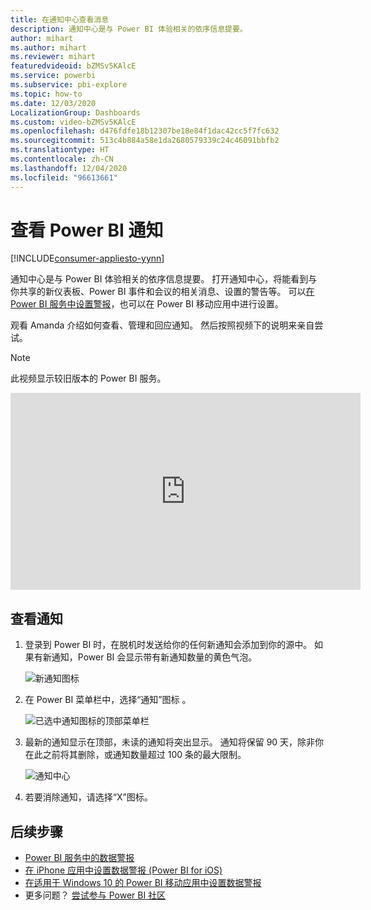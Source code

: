 ```yaml
---
title: 在通知中心查看消息
description: 通知中心是与 Power BI 体验相关的依序信息提要。
author: mihart
ms.author: mihart
ms.reviewer: mihart
featuredvideoid: bZMSv5KAlcE
ms.service: powerbi
ms.subservice: pbi-explore
ms.topic: how-to
ms.date: 12/03/2020
LocalizationGroup: Dashboards
ms.custom: video-bZMSv5KAlcE
ms.openlocfilehash: d476fdfe18b12307be18e84f1dac42cc5f7fc632
ms.sourcegitcommit: 513c4b884a58e1da2680579339c24c46091bbfb2
ms.translationtype: HT
ms.contentlocale: zh-CN
ms.lasthandoff: 12/04/2020
ms.locfileid: "96613661"
---
```

# <a name="view-power-bi-notifications"></a>查看 Power BI 通知

[!INCLUDE[consumer-appliesto-yynn](../includes/consumer-appliesto-yynn.md)]


通知中心是与 Power BI 体验相关的依序信息提要。 打开通知中心，将能看到与你共享的新仪表板、Power BI 事件和会议的相关消息、设置的警告等。 可以[在 Power BI 服务中设置警报](end-user-alerts.md)，也可以在 Power BI 移动应用中进行设置。

观看 Amanda 介绍如何查看、管理和回应通知。 然后按照视频下的说明来亲自尝试。    

> [!NOTE]
> 此视频显示较旧版本的 Power BI 服务。 

<iframe width="560" height="315" src="https://www.youtube.com/embed/bZMSv5KAlcE" frameborder="0" allowfullscreen></iframe>

## <a name="view-your-notifications"></a>查看通知
1. 登录到 Power BI 时，在脱机时发送给你的任何新通知会添加到你的源中。 如果有新通知，Power BI 会显示带有新通知数量的黄色气泡。
   
   ![新通知图标](./media/end-user-notification-center/power-bi-new-notifications.png)
2. 在 Power BI 菜单栏中，选择“通知”图标  。
   
   ![已选中通知图标的顶部菜单栏](./media/end-user-notification-center/power-bi-notification-icon.png)
3. 最新的通知显示在顶部，未读的通知将突出显示。 通知将保留 90 天，除非你在此之前将其删除，或通知数量超过 100 条的最大限制。
   
   ![通知中心](./media/end-user-notification-center/power-bi-notifications-center.png)
4. 若要消除通知，请选择“X”图标。

## <a name="next-steps"></a>后续步骤
* [Power BI 服务中的数据警报](end-user-alerts.md)
* [在 iPhone 应用中设置数据警报 (Power BI for iOS)](mobile/mobile-set-data-alerts-in-the-mobile-apps.md)
* [在适用于 Windows 10 的 Power BI 移动应用中设置数据警报](mobile/mobile-set-data-alerts-in-the-mobile-apps.md)
* 更多问题？ [尝试参与 Power BI 社区](https://community.powerbi.com/)

